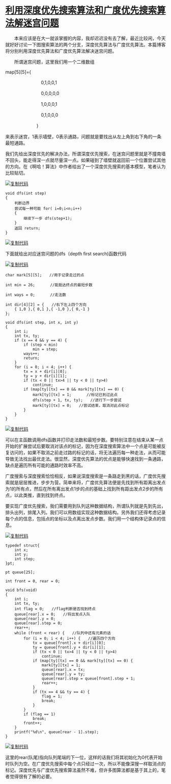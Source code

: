 #  			[利用深度优先搜索算法和广度优先搜索算法解迷宫问题](https://www.cnblogs.com/evilkant/p/5831278.html) 		



　　本来应该是在大一就该掌握的内容，我却迟迟没有去了解，最近比较闲，今天就好好讨论一下图搜索算法的两个分支，深度优先算法与广度优先算法。本篇博客将分别利用深度优先算法和广度优先算法解决迷宫问题。

　　所谓迷宫问题，这里我们用一个二维数组

map[5][5]={

　　　　　　　　0,1,0,0,1

　　　　　　　　0,0,0,0,0

　　　　　　　　1,0,0,0,1

　　　　　　　　0,1,0,0,0

　　　　　　　}

来表示迷宫，1表示墙壁，0表示通路，问题就是要找出从左上角到右下角的一条最短通路。

我们先给出深度优先的解决办法，所谓深度优先搜索，在迷宫问题里就是不撞南墙不回头，能走得深一点就尽量深一点。如果碰到了墙壁就返回前一个位置尝试其他的方向。在《啊哈！算法》中作者给出了一个深度优先搜索的基本模型，笔者认为比较贴切。

[![复制代码](https://common.cnblogs.com/images/copycode.gif)](javascript:void(0);)

```
void dfs(int step)
{
    判断边界
    尝试每一种可能 for( i=0;i<n;i++)
    {
        继续下一步 dfs(step+1);
    }
    返回 return;
}
```

[![复制代码](https://common.cnblogs.com/images/copycode.gif)](javascript:void(0);)

 下面就给出对应迷宫问题的dfs（depth first search)函数代码

[![复制代码](https://common.cnblogs.com/images/copycode.gif)](javascript:void(0);)

```
char mark[5][5];　　//用于记录走过的点

int min = 26;　　　　//能抵达终点的最短步数

int ways = 0;　　　　//走法数

int dir[4][2] = {　　//右下左上四个方向
    { 1,0 },{ 0,1 },{ -1,0 },{ 0,-1 }
};

void dfs(int step, int x, int y)
{
    int i;
    int tx, ty;
    if (x == 4 && y == 4) {
        if (step < min)
            min = step;
        ways++;
        return;
    }
    for (i = 0; i < 4; i++) {
        tx = x + dir[i][0];
        ty = y + dir[i][1];
        if (tx < 0 || tx>4 || ty < 0 || ty>4)
            continue;
        if (map[ty][tx] == 0 && mark[ty][tx] == 0) {
            mark[ty][tx] = 1;　　　　//标记已到过此点
            dfs(step + 1, tx, ty);　　//进行下一步尝试
            mark[ty][tx] = 0;　　//尝试结束，取消对此点标记
        }
    }
}
```

[![复制代码](https://common.cnblogs.com/images/copycode.gif)](javascript:void(0);)

可以在主函数调用dfs函数并打印走法数和最短步数。要特别注意在结束从某一点开始的扩展尝试后要取消对该点的标记，因为在深度搜索算法中一个点是可能被反复访问的，如果不取消之前走过路的标记的话，将无法遍历每一种走法，从而可能导致无法找出最优走法。很显然，深度优先算法的优点是能够快速找到一条通路，缺点是遍历所有可能的通路时效率不高。

广度搜索与深度搜索恰恰相反，如果说深度搜索是一条路走到黑的话，广度优先搜索就是层层推进，步步为营。简单来将，广度优先算法便是先找到所有距离出发点为1的所有点，然后在所有离出发点1步的点的基础上找到所有距出发点2步的所有点，以此类推，直到找到终点。

要实现广度优先搜索，我们需要用到队列这种数据结构，所谓队列就是先到先出，排头出列，排尾入列。我们可以用数组实现这种数据结构。另外我们还得考虑记录每个点的信息，包括点的坐标以及点离出发点步数。我们用一个结构体记录点的信息。

[![复制代码](https://common.cnblogs.com/images/copycode.gif)](javascript:void(0);)

```
typedef struct{
    int x;
    int y;
    int step;
}pt;

pt queue[25];

int front = 0, rear = 0;

void bfs(void)
{
    int i;
    int tx, ty;
    int flag = 0;　　//flag判断是否找到终点
    queue[rear].x = 0;　　//将出发点入队
    queue[rear].y = 0;
    queue[rear].step = 0;
    rear++;
    while (front < rear) {　　//队列中还有元素的话
        for (i = 0; i < 4; i++) {　　//遍历四个方向
            tx = queue[front].x + dir[i][0];
            ty = queue[front].y + dir[i][1];
            if (tx < 0 || tx>4 || ty < 0 || ty>4)
                continue;
            if (map[ty][tx] == 0 && mark[ty][tx] == 0) {
                mark[ty][tx] = 1;
                queue[rear].x = tx;
                queue[rear].y = ty;
                queue[rear].step = queue[front].step + 1;
                rear++;
            }
            if (tx == 4 && ty == 4) {
                flag = 1;
                break;
            }
        }
        if (flag == 1)
            break;
        front++;
    }
    printf("%d\n", queue[rear - 1].step);
}
```

[![复制代码](https://common.cnblogs.com/images/copycode.gif)](javascript:void(0);)

这里的rear(队尾)指向队列尾端的下一位，这样的话我们将其初始化为0代表开始时队列为空。在广度优先搜索中每个点只经过一次，所以不能像深搜一样取消点的标记。深度优先与广度优先搜索算法虽然不难，但许多图算法都是基于其上的，笔者觉得很有了解的必要。